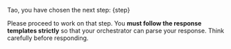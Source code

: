 Tao, you have chosen the next step: {step}

Please proceed to work on that step. You **must follow the response templates strictly** so that your orchestrator 
can parse your response. Think carefully before responding.
